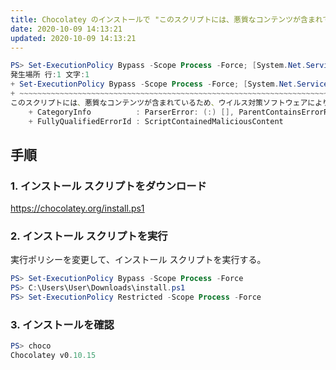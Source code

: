 ```yaml
---
title: Chocolatey のインストールで "このスクリプトには、悪質なコンテンツが含まれているため、ウイルス対策ソフトウェアによりブロックされています。" が表示された場合の対処方法
date: 2020-10-09 14:13:21
updated: 2020-10-09 14:13:21
---
```


```powershell
PS> Set-ExecutionPolicy Bypass -Scope Process -Force; [System.Net.ServicePointManager]::SecurityProtocol = [System.Net.ServicePointManager]::SecurityProtocol -bor 3072; iex ((New-Object System.Net.WebClient).DownloadString('https://chocolatey.org/install.ps1'))
発生場所 行:1 文字:1
+ Set-ExecutionPolicy Bypass -Scope Process -Force; [System.Net.Service ...
+ ~~~~~~~~~~~~~~~~~~~~~~~~~~~~~~~~~~~~~~~~~~~~~~~~~~~~~~~~~~~~~~~~~~~~~
このスクリプトには、悪質なコンテンツが含まれているため、ウイルス対策ソフトウェアによりブロックされています。
    + CategoryInfo          : ParserError: (:) [], ParentContainsErrorRecordException
    + FullyQualifiedErrorId : ScriptContainedMaliciousContent
```
<!-- more -->

## 手順

### 1. インストール スクリプトをダウンロード

https://chocolatey.org/install.ps1

### 2. インストール スクリプトを実行

実行ポリシーを変更して、インストール スクリプトを実行する。

```powershell
PS> Set-ExecutionPolicy Bypass -Scope Process -Force
PS> C:\Users\User\Downloads\install.ps1
PS> Set-ExecutionPolicy Restricted -Scope Process -Force
```

### 3. インストールを確認

```powershell
PS> choco
Chocolatey v0.10.15
```


 [1]: https://chocolatey.org/